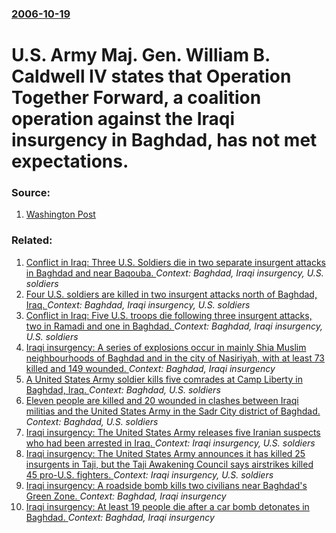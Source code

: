 ### [2006-10-19](/news/2006/10/19/index.md)

#  U.S. Army Maj. Gen. William B. Caldwell IV states that Operation Together Forward, a coalition operation against the Iraqi insurgency in Baghdad, has not met expectations. 




### Source:

1. [Washington Post](http://www.washingtonpost.com/wp-dyn/content/article/2006/10/19/AR2006101900891.html)

### Related:

1. [ Conflict in Iraq: Three U.S. Soldiers die in two separate insurgent attacks in Baghdad and near Baqouba. ](/news/2005/10/26/conflict-in-iraq-three-u-s-soldiers-die-in-two-separate-insurgent-attacks-in-baghdad-and-near-baqouba.md) _Context: Baghdad, Iraqi insurgency, U.S. soldiers_
2. [ Four U.S. soldiers are killed in two insurgent attacks north of Baghdad, Iraq. ](/news/2005/10/20/four-u-s-soldiers-are-killed-in-two-insurgent-attacks-north-of-baghdad-iraq.md) _Context: Baghdad, Iraqi insurgency, U.S. soldiers_
3. [ Conflict in Iraq: Five U.S. troops die following three insurgent attacks, two in Ramadi and one in Baghdad. ](/news/2005/09/20/conflict-in-iraq-five-u-s-troops-die-following-three-insurgent-attacks-two-in-ramadi-and-one-in-baghdad.md) _Context: Baghdad, Iraqi insurgency, U.S. soldiers_
4. [Iraqi insurgency: A series of explosions occur in mainly Shia Muslim neighbourhoods of Baghdad and in the city of Nasiriyah, with at least 73 killed and 149 wounded. ](/news/2012/01/5/iraqi-insurgency-a-series-of-explosions-occur-in-mainly-shia-muslim-neighbourhoods-of-baghdad-and-in-the-city-of-nasiriyah-with-at-least-7.md) _Context: Baghdad, Iraqi insurgency_
5. [ A United States Army soldier kills five comrades at Camp Liberty in Baghdad, Iraq. ](/news/2009/05/11/a-united-states-army-soldier-kills-five-comrades-at-camp-liberty-in-baghdad-iraq.md) _Context: Baghdad, U.S. soldiers_
6. [ Eleven people are killed and 20 wounded in clashes between Iraqi militias and the United States Army in the Sadr City district of Baghdad. ](/news/2008/05/13/eleven-people-are-killed-and-20-wounded-in-clashes-between-iraqi-militias-and-the-united-states-army-in-the-sadr-city-district-of-baghdad.md) _Context: Baghdad, U.S. soldiers_
7. [ Iraqi insurgency: The United States Army releases five Iranian suspects who had been arrested in Iraq. ](/news/2007/11/9/iraqi-insurgency-the-united-states-army-releases-five-iranian-suspects-who-had-been-arrested-in-iraq.md) _Context: Iraqi insurgency, U.S. soldiers_
8. [ Iraqi insurgency: The United States Army announces it has killed 25 insurgents in Taji, but the Taji Awakening Council says airstrikes killed 45 pro-U.S. fighters. ](/news/2007/11/15/iraqi-insurgency-the-united-states-army-announces-it-has-killed-25-insurgents-in-taji-but-the-taji-awakening-council-says-airstrikes-kill.md) _Context: Iraqi insurgency, U.S. soldiers_
9. [ Iraqi insurgency: A roadside bomb kills two civilians near Baghdad's Green Zone. ](/news/2007/11/14/iraqi-insurgency-a-roadside-bomb-kills-two-civilians-near-baghdad-s-green-zone.md) _Context: Baghdad, Iraqi insurgency_
10. [ Iraqi insurgency: At least 19 people die after a car bomb detonates in Baghdad. ](/news/2007/05/28/iraqi-insurgency-at-least-19-people-die-after-a-car-bomb-detonates-in-baghdad.md) _Context: Baghdad, Iraqi insurgency_
